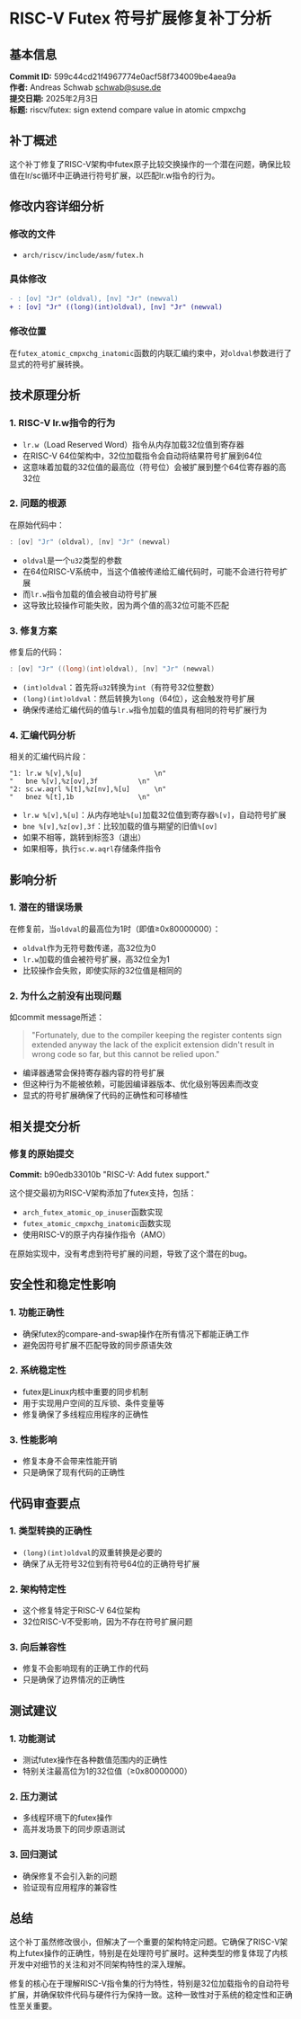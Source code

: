 # RISC-V Futex 符号扩展修复补丁分析

## 基本信息

**Commit ID:** 599c44cd21f4967774e0acf58f734009be4aea9a  
**作者:** Andreas Schwab <schwab@suse.de>  
**提交日期:** 2025年2月3日  
**标题:** riscv/futex: sign extend compare value in atomic cmpxchg  

## 补丁概述

这个补丁修复了RISC-V架构中futex原子比较交换操作的一个潜在问题，确保比较值在lr/sc循环中正确进行符号扩展，以匹配lr.w指令的行为。

## 修改内容详细分析

### 修改的文件
- `arch/riscv/include/asm/futex.h`

### 具体修改
```diff
- : [ov] "Jr" (oldval), [nv] "Jr" (newval)
+ : [ov] "Jr" ((long)(int)oldval), [nv] "Jr" (newval)
```

### 修改位置
在`futex_atomic_cmpxchg_inatomic`函数的内联汇编约束中，对`oldval`参数进行了显式的符号扩展转换。

## 技术原理分析

### 1. RISC-V lr.w指令的行为

- `lr.w`（Load Reserved Word）指令从内存加载32位值到寄存器
- 在RISC-V 64位架构中，32位加载指令会自动将结果符号扩展到64位
- 这意味着加载的32位值的最高位（符号位）会被扩展到整个64位寄存器的高32位

### 2. 问题的根源

在原始代码中：
```c
: [ov] "Jr" (oldval), [nv] "Jr" (newval)
```

- `oldval`是一个`u32`类型的参数
- 在64位RISC-V系统中，当这个值被传递给汇编代码时，可能不会进行符号扩展
- 而`lr.w`指令加载的值会被自动符号扩展
- 这导致比较操作可能失败，因为两个值的高32位可能不匹配

### 3. 修复方案

修复后的代码：
```c
: [ov] "Jr" ((long)(int)oldval), [nv] "Jr" (newval)
```

- `(int)oldval`：首先将`u32`转换为`int`（有符号32位整数）
- `(long)(int)oldval`：然后转换为`long`（64位），这会触发符号扩展
- 确保传递给汇编代码的值与`lr.w`指令加载的值具有相同的符号扩展行为

### 4. 汇编代码分析

相关的汇编代码片段：
```assembly
"1:	lr.w %[v],%[u]			        \n"
"	bne %[v],%z[ov],3f			\n"
"2:	sc.w.aqrl %[t],%z[nv],%[u]		\n"
"	bnez %[t],1b				\n"
```

- `lr.w %[v],%[u]`：从内存地址`%[u]`加载32位值到寄存器`%[v]`，自动符号扩展
- `bne %[v],%z[ov],3f`：比较加载的值与期望的旧值`%[ov]`
- 如果不相等，跳转到标签3（退出）
- 如果相等，执行`sc.w.aqrl`存储条件指令

## 影响分析

### 1. 潜在的错误场景

在修复前，当`oldval`的最高位为1时（即值≥0x80000000）：
- `oldval`作为无符号数传递，高32位为0
- `lr.w`加载的值会被符号扩展，高32位全为1
- 比较操作会失败，即使实际的32位值是相同的

### 2. 为什么之前没有出现问题

如commit message所述：
> "Fortunately, due to the compiler keeping the register contents sign extended anyway the lack of the explicit extension didn't result in wrong code so far, but this cannot be relied upon."

- 编译器通常会保持寄存器内容的符号扩展
- 但这种行为不能被依赖，可能因编译器版本、优化级别等因素而改变
- 显式的符号扩展确保了代码的正确性和可移植性

## 相关提交分析

### 修复的原始提交
**Commit:** b90edb33010b "RISC-V: Add futex support."  

这个提交最初为RISC-V架构添加了futex支持，包括：
- `arch_futex_atomic_op_inuser`函数实现
- `futex_atomic_cmpxchg_inatomic`函数实现
- 使用RISC-V的原子内存操作指令（AMO）

在原始实现中，没有考虑到符号扩展的问题，导致了这个潜在的bug。

## 安全性和稳定性影响

### 1. 功能正确性
- 确保futex的compare-and-swap操作在所有情况下都能正确工作
- 避免因符号扩展不匹配导致的同步原语失效

### 2. 系统稳定性
- futex是Linux内核中重要的同步机制
- 用于实现用户空间的互斥锁、条件变量等
- 修复确保了多线程应用程序的正确性

### 3. 性能影响
- 修复本身不会带来性能开销
- 只是确保了现有代码的正确性

## 代码审查要点

### 1. 类型转换的正确性
- `(long)(int)oldval`的双重转换是必要的
- 确保了从无符号32位到有符号64位的正确符号扩展

### 2. 架构特定性
- 这个修复特定于RISC-V 64位架构
- 32位RISC-V不受影响，因为不存在符号扩展问题

### 3. 向后兼容性
- 修复不会影响现有的正确工作的代码
- 只是确保了边界情况的正确性

## 测试建议

### 1. 功能测试
- 测试futex操作在各种数值范围内的正确性
- 特别关注最高位为1的32位值（≥0x80000000）

### 2. 压力测试
- 多线程环境下的futex操作
- 高并发场景下的同步原语测试

### 3. 回归测试
- 确保修复不会引入新的问题
- 验证现有应用程序的兼容性

## 总结

这个补丁虽然修改很小，但解决了一个重要的架构特定问题。它确保了RISC-V架构上futex操作的正确性，特别是在处理符号扩展时。这种类型的修复体现了内核开发中对细节的关注和对不同架构特性的深入理解。

修复的核心在于理解RISC-V指令集的行为特性，特别是32位加载指令的自动符号扩展，并确保软件代码与硬件行为保持一致。这种一致性对于系统的稳定性和正确性至关重要。